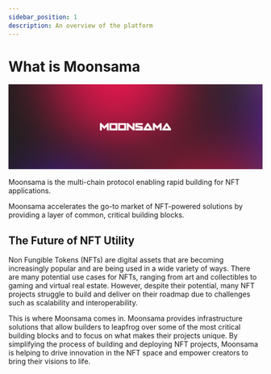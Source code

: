 ```yaml
---
sidebar_position: 1
description: An overview of the platform
---
```

# What is Moonsama

![moonsama](img/moonsama-cover.png)

<!-- 
    NFTs are a subset of what we offer, maybe we specify "token" infrastructure and utility instead?
-->

Moonsama is the multi-chain protocol enabling rapid building for NFT applications.

Moonsama accelerates the go-to market of NFT-powered solutions by providing a layer of common, critical 
building blocks.

## The Future of NFT Utility

Non Fungible Tokens (NFTs) are digital assets that are becoming increasingly popular and are being used in a wide 
variety of ways. There are many potential use cases for NFTs, ranging from art and collectibles to gaming and virtual 
real estate. However, despite their potential, many NFT projects struggle to build and deliver on their roadmap due to 
challenges such as scalability and interoperability.

This is where Moonsama comes in. Moonsama provides infrastructure solutions that allow builders to leapfrog over some 
of the most critical building blocks and to focus on what makes their projects unique. By simplifying the process of 
building and deploying NFT projects, Moonsama is helping to drive innovation in the NFT space and empower creators to 
bring their visions to life.
